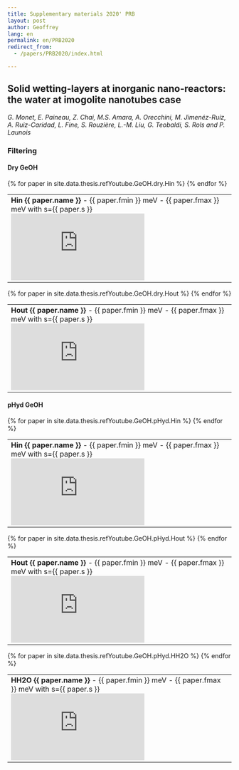 ```yaml
---
title: Supplementary materials 2020' PRB
layout: post
author: Geoffrey
lang: en
permalink: en/PRB2020
redirect_from:
  - /papers/PRB2020/index.html

---
```


## Solid wetting-layers at inorganic nano-reactors: the water at imogolite nanotubes case

*G. Monet, E. Paineau, Z. Chai, M.S. Amara, A. Orecchini, M. Jimenéz-Ruiz, A. Ruiz-Caridad, L. Fine, S. Rouzière, L.-M. Liu, G. Teobaldi, S. Rols and P. Launois*

### Filtering

#### Dry GeOH

<div>
<table>
  {% for paper in site.data.thesis.refYoutube.GeOH.dry.Hin %}
  <tr>
  <td>
      <!-- <option value="{{ paper.link }}">{{ paper.name }}</option> -->
      <strong>Hin {{ paper.name }}</strong> - {{ paper.fmin }} meV - {{ paper.fmax }} meV with s={{ paper.s }}
      <br>
      <iframe frameborder="0"
      src="https://www.youtube.com/embed/{{ paper.link }}">
      </iframe>
  </td>
  </tr>
  {% endfor %}
</table>
</div>

<div>
<table>
  {% for paper in site.data.thesis.refYoutube.GeOH.dry.Hout %}
  <tr>
  <td>
      <!-- <option value="{{ paper.link }}">{{ paper.name }}</option> -->
      <strong>Hout {{ paper.name }}</strong> - {{ paper.fmin }} meV - {{ paper.fmax }} meV with s={{ paper.s }}
      <br>
      <iframe frameborder="0"
      src="https://www.youtube.com/embed/{{ paper.link }}">
      </iframe>
  </td>
  </tr>
  {% endfor %}
</table>
</div>

#### pHyd GeOH

<div>
<table>
  {% for paper in site.data.thesis.refYoutube.GeOH.pHyd.Hin %}
  <tr>
  <td>
      <!-- <option value="{{ paper.link }}">{{ paper.name }}</option> -->
      <strong>Hin {{ paper.name }}</strong> - {{ paper.fmin }} meV - {{ paper.fmax }} meV with s={{ paper.s }}
      <br>
      <iframe frameborder="0"
      src="https://www.youtube.com/embed/{{ paper.link }}">
      </iframe>
  </td>
  </tr>
  {% endfor %}
</table>
</div>

<div>
<table>
  {% for paper in site.data.thesis.refYoutube.GeOH.pHyd.Hout %}
  <tr>
  <td>
      <!-- <option value="{{ paper.link }}">{{ paper.name }}</option> -->
      <strong>Hout {{ paper.name }}</strong> - {{ paper.fmin }} meV - {{ paper.fmax }} meV with s={{ paper.s }}
      <br>
      <iframe frameborder="0"
      src="https://www.youtube.com/embed/{{ paper.link }}">
      </iframe>
  </td>
  </tr>
  {% endfor %}
</table>
</div>

<div>
<table>
  {% for paper in site.data.thesis.refYoutube.GeOH.pHyd.HH2O %}
  <tr>
  <td>
      <!-- <option value="{{ paper.link }}">{{ paper.name }}</option> -->
      <strong>HH2O {{ paper.name }}</strong> - {{ paper.fmin }} meV - {{ paper.fmax }} meV with s={{ paper.s }}
      <br>
      <iframe frameborder="0"
      src="https://www.youtube.com/embed/{{ paper.link }}">
      </iframe>
  </td>
  </tr>
  {% endfor %}
</table>
</div>